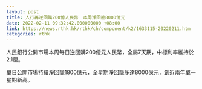 ```yaml
---
layout: post
title: 人行再逆回購200億人民幣　本周淨回籠8000億元
date: 2022-02-11 09:32:42.000000000 +08:00
link: https://news.rthk.hk/rthk/ch/component/k2/1633115-20220211.htm
categories: rthk
---
```


人民銀行公開市場本周每日逆回購200億元人民幣，全屬7天期，中標利率維持於2.1厘。

單日公開市場持續淨回籠1800億元，全星期淨回籠多達8000億元，創近兩年單一星期新高。
